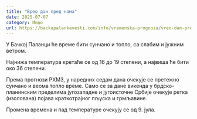 ```yaml
---
title: "Врео дан пред нама"
date: 2025-07-07
category: Инфо
url: https://backapalankavesti.com/info/vremenska-prognoza/vreo-dan-pred-nama/
---
```


У Бачкој Паланци ће време бити сунчано и топло, са слабим и јужним ветром.

Најнижа температура кретаће се од 16 до 19 степени, а највиша ће бити око 36 степени.

Према прогнози РХМЗ, у наредних седам дана очекује се претежно сунчано и веома топло време. Само се за дане викенда у брдско-планинским пределима југозападне и југоисточне Србије очекује ретка (изолована) појава краткотрајног пљуска и грмљавине.

Промена времена и пад температуре очекују се од 9. јула.
